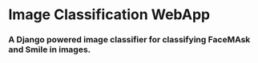 # Image Classification WebApp
### A Django powered image classifier for classifying FaceMAsk and Smile in  images. 



